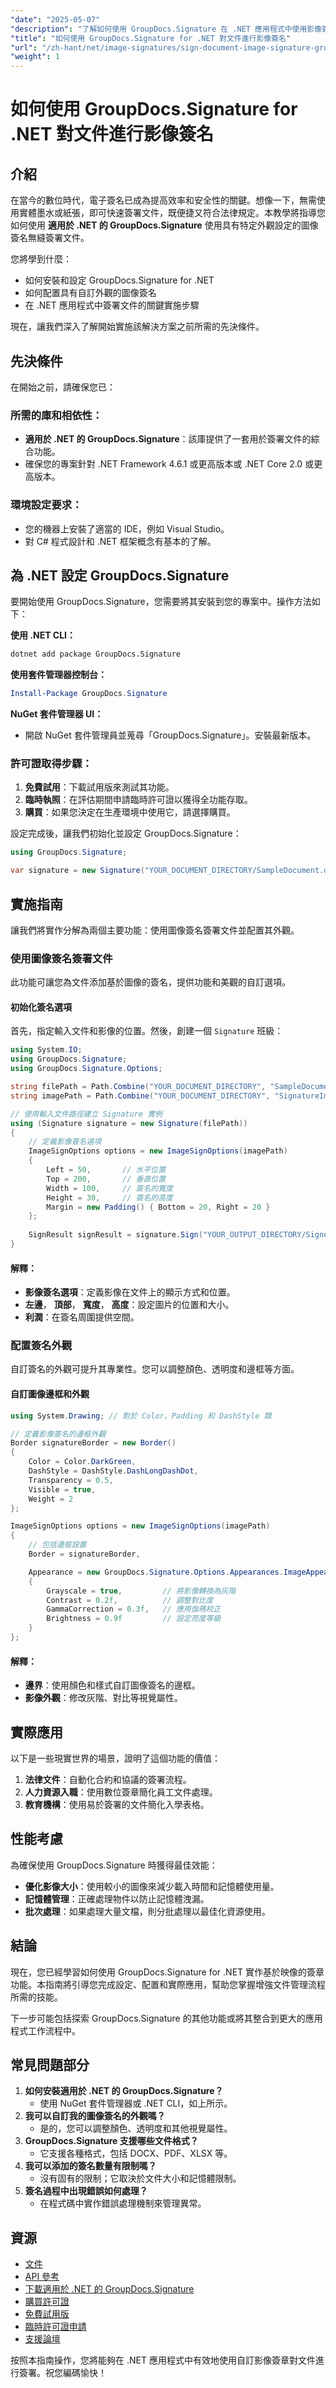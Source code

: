 ```yaml
---
"date": "2025-05-07"
"description": "了解如何使用 GroupDocs.Signature 在 .NET 應用程式中使用影像簽章對文件進行電子簽章。立即簡化您的文件處理！"
"title": "如何使用 GroupDocs.Signature for .NET 對文件進行影像簽名"
"url": "/zh-hant/net/image-signatures/sign-document-image-signature-groupdocs-signature-net/"
"weight": 1
---
```


# 如何使用 GroupDocs.Signature for .NET 對文件進行影像簽名

## 介紹

在當今的數位時代，電子簽名已成為提高效率和安全性的關鍵。想像一下，無需使用實體墨水或紙張，即可快速簽署文件，既便捷又符合法律規定。本教學將指導您如何使用 **適用於 .NET 的 GroupDocs.Signature** 使用具有特定外觀設定的圖像簽名無縫簽署文件。

您將學到什麼：
- 如何安裝和設定 GroupDocs.Signature for .NET
- 如何配置具有自訂外觀的圖像簽名
- 在 .NET 應用程式中簽署文件的關鍵實施步驟

現在，讓我們深入了解開始實施該解決方案之前所需的先決條件。

## 先決條件

在開始之前，請確保您已：

### 所需的庫和相依性：
- **適用於 .NET 的 GroupDocs.Signature**：該庫提供了一套用於簽署文件的綜合功能。
- 確保您的專案針對 .NET Framework 4.6.1 或更高版本或 .NET Core 2.0 或更高版本。

### 環境設定要求：
- 您的機器上安裝了適當的 IDE，例如 Visual Studio。
- 對 C# 程式設計和 .NET 框架概念有基本的了解。

## 為 .NET 設定 GroupDocs.Signature

要開始使用 GroupDocs.Signature，您需要將其安裝到您的專案中。操作方法如下：

**使用 .NET CLI：**
```bash
dotnet add package GroupDocs.Signature
```

**使用套件管理器控制台：**
```powershell
Install-Package GroupDocs.Signature
```

**NuGet 套件管理器 UI：**
- 開啟 NuGet 套件管理員並蒐尋「GroupDocs.Signature」。安裝最新版本。

### 許可證取得步驟：
1. **免費試用**：下載試用版來測試其功能。
2. **臨時執照**：在評估期間申請臨時許可證以獲得全功能存取。
3. **購買**：如果您決定在生產環境中使用它，請選擇購買。

設定完成後，讓我們初始化並設定 GroupDocs.Signature：
```csharp
using GroupDocs.Signature;

var signature = new Signature("YOUR_DOCUMENT_DIRECTORY/SampleDocument.docx");
```

## 實施指南

讓我們將實作分解為兩個主要功能：使用圖像簽名簽署文件並配置其外觀。

### 使用圖像簽名簽署文件

此功能可讓您為文件添加基於圖像的簽名，提供功能和美觀的自訂選項。

#### 初始化簽名選項

首先，指定輸入文件和影像的位置。然後，創建一個 `Signature` 班級：
```csharp
using System.IO;
using GroupDocs.Signature;
using GroupDocs.Signature.Options;

string filePath = Path.Combine("YOUR_DOCUMENT_DIRECTORY", "SampleDocument.docx");
string imagePath = Path.Combine("YOUR_DOCUMENT_DIRECTORY", "SignatureImage.png");

// 使用輸入文件路徑建立 Signature 實例
using (Signature signature = new Signature(filePath))
{
    // 定義影像簽名選項
    ImageSignOptions options = new ImageSignOptions(imagePath)
    {
        Left = 50,       // 水平位置
        Top = 200,       // 垂直位置
        Width = 100,     // 簽名的寬度
        Height = 30,     // 簽名的高度
        Margin = new Padding() { Bottom = 20, Right = 20 }
    };
    
    SignResult signResult = signature.Sign("YOUR_OUTPUT_DIRECTORY/SignedWithAppearances.docx", options);
}
```
#### 解釋：
- **影像簽名選項**：定義影像在文件上的顯示方式和位置。
- **左邊**， **頂部**， **寬度**， **高度**：設定圖片的位置和大小。
- **利潤**：在簽名周圍提供空間。

### 配置簽名外觀

自訂簽名的外觀可提升其專業性。您可以調整顏色、透明度和邊框等方面。

#### 自訂圖像邊框和外觀
```csharp
using System.Drawing; // 對於 Color、Padding 和 DashStyle 類

// 定義影像簽名的邊框外觀
Border signatureBorder = new Border()
{
    Color = Color.DarkGreen,
    DashStyle = DashStyle.DashLongDashDot,
    Transparency = 0.5,
    Visible = true,
    Weight = 2
};

ImageSignOptions options = new ImageSignOptions(imagePath)
{
    // 包括邊框設置
    Border = signatureBorder,

    Appearance = new GroupDocs.Signature.Options.Appearances.ImageAppearance()
    {
        Grayscale = true,         // 將影像轉換為灰階
        Contrast = 0.2f,          // 調整對比度
        GammaCorrection = 0.3f,   // 應用伽瑪校正
        Brightness = 0.9f         // 設定亮度等級
    }
};
```
#### 解釋：
- **邊界**：使用顏色和樣式自訂圖像簽名的邊框。
- **影像外觀**：修改灰階、對比等視覺屬性。

## 實際應用

以下是一些現實世界的場景，證明了這個功能的價值：
1. **法律文件**：自動化合約和協議的簽署流程。
2. **人力資源入職**：使用數位簽章簡化員工文件處理。
3. **教育機構**：使用易於簽署的文件簡化入學表格。

## 性能考慮

為確保使用 GroupDocs.Signature 時獲得最佳效能：
- **優化影像大小**：使用較小的圖像來減少載入時間和記憶體使用量。
- **記憶體管理**：正確處理物件以防止記憶體洩漏。
- **批次處理**：如果處理大量文檔，則分批處理以最佳化資源使用。

## 結論

現在，您已經學習如何使用 GroupDocs.Signature for .NET 實作基於映像的簽章功能。本指南將引導您完成設定、配置和實際應用，幫助您掌握增強文件管理流程所需的技能。

下一步可能包括探索 GroupDocs.Signature 的其他功能或將其整合到更大的應用程式工作流程中。

## 常見問題部分

1. **如何安裝適用於 .NET 的 GroupDocs.Signature？**
   - 使用 NuGet 套件管理器或 .NET CLI，如上所示。
2. **我可以自訂我的圖像簽名的外觀嗎？**
   - 是的，您可以調整顏色、透明度和其他視覺屬性。
3. **GroupDocs.Signature 支援哪些文件格式？**
   - 它支援各種格式，包括 DOCX、PDF、XLSX 等。
4. **我可以添加的簽名數量有限制嗎？**
   - 沒有固有的限制；它取決於文件大小和記憶體限制。
5. **簽名過程中出現錯誤如何處理？**
   - 在程式碼中實作錯誤處理機制來管理異常。

## 資源
- [文件](https://docs.groupdocs.com/signature/net/)
- [API 參考](https://reference.groupdocs.com/signature/net/)
- [下載適用於 .NET 的 GroupDocs.Signature](https://releases.groupdocs.com/signature/net/)
- [購買許可證](https://purchase.groupdocs.com/buy)
- [免費試用版](https://releases.groupdocs.com/signature/net/)
- [臨時許可證申請](https://purchase.groupdocs.com/temporary-license/)
- [支援論壇](https://forum.groupdocs.com/c/signature/)

按照本指南操作，您將能夠在 .NET 應用程式中有效地使用自訂影像簽章對文件進行簽署。祝您編碼愉快！
